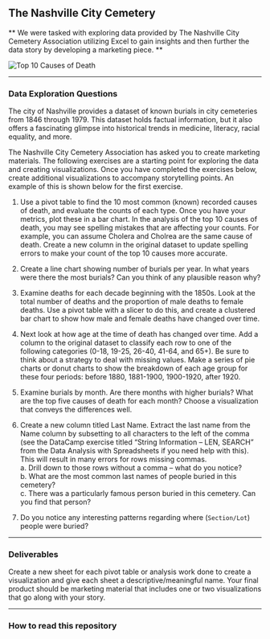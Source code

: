 ## The Nashville City Cemetery

** We were tasked with exploring data provided by The Nashville City Cemetery Association utilizing Excel to gain insights and then further the data story by developing a marketing piece. **


![Top 10 Causes of Death](../main/images/Top10CausesRevised.png)


-------------------------------------------
### Data Exploration Questions

The city of Nashville provides a dataset of known burials in city cemeteries from 1846 through 1979. This dataset holds factual information, but it also offers a fascinating glimpse into historical trends in medicine, literacy, racial equality, and more.

The Nashville City Cemetery Association has asked you to create marketing materials. The following exercises are a starting point for exploring the data and creating visualizations. Once you have completed the exercises below, create additional visualizations to accompany storytelling points. An example of this is shown below for the first exercise.

1. Use a pivot table to find the 10 most common (known) recorded causes of death, and evaluate the counts of each type. Once you have your metrics, plot these in a bar chart. In the analysis of the top 10 causes of death, you may see spelling mistakes that are affecting your counts. For example, you can assume Cholera and Cholrea are the same cause of death. Create a new column in the original dataset to update spelling errors to make your count of the top 10 causes more accurate. 

2. Create a line chart showing number of burials per year. In what years were there the most burials? Can you think of any plausible reason why?

3. Examine deaths for each decade beginning with the 1850s. Look at the total number of deaths and the proportion of male deaths to female deaths. Use a pivot table with a slicer to do this, and create a clustered bar chart to show how male and female deaths have changed over time.

4. Next look at how age at the time of death has changed over time. Add a column to the original dataset to classify each row to one of the following categories (0-18, 19-25, 26-40, 41-64, and 65+). Be sure to think about a strategy to deal with missing values. Make a series of pie charts or donut charts to show the breakdown of each age group for these four periods: before 1880, 1881-1900, 1900-1920, after 1920.

5. Examine burials by month. Are there months with higher burials? What are the top five causes of death for each month? Choose a visualization that conveys the differences well.

6. Create a new column titled Last Name. Extract the last name from the Name column by subsetting to all characters to the left of the comma (see the DataCamp exercise titled “String Information – LEN, SEARCH” from the Data Analysis with Spreadsheets if you need help with this). This will result in many errors for rows missing commas.   
    a. 	Drill down to those rows without a comma – what do you notice?  
    b.	What are the most common last names of people buried in this cemetery?  
    c.	There was a particularly famous person buried in this cemetery. Can you find that person?

7. Do you notice any interesting patterns regarding where (`Section/Lot`) people were buried?


-------------------------------------------
### Deliverables

Create a new sheet for each pivot table or analysis work done to create a visualization and give each sheet a descriptive/meaningful name. Your final product should be marketing material that includes one or two visualizations that go along with your story.

-------------------------------------------
### How to read this repository

